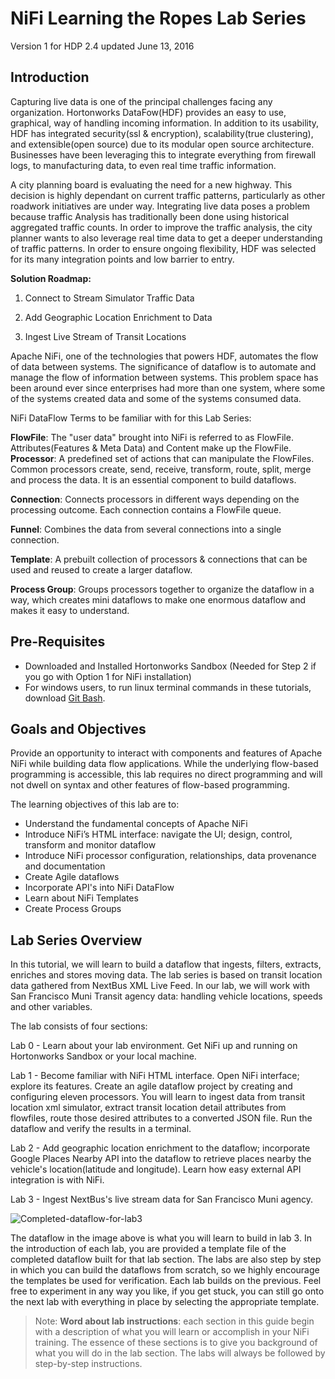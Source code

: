 # NiFi Learning the Ropes Lab Series

Version 1 for HDP 2.4 updated June 13, 2016

## Introduction

Capturing live data is one of the principal challenges facing any organization.  Hortonworks DataFow(HDF) provides an easy to use, graphical, way of handling incoming information.  In addition to its usability, HDF has integrated security(ssl & encryption), scalability(true clustering), and extensible(open source) due to its modular open source architecture.  Businesses have been leveraging this to integrate everything from firewall logs, to manufacturing data, to even real time traffic information.

A city planning board is evaluating the need for a new highway.  This decision is highly dependant on current traffic patterns, particularly as other roadwork initiatives are under way.  Integrating live data poses a problem because traffic Analysis has traditionally been done using historical aggregated traffic counts.  In order to improve the traffic analysis, the city planner wants to also leverage real time data to get a deeper understanding of traffic patterns.  In order to ensure ongoing flexibility, HDF was selected for its many integration points and low barrier to entry.

**Solution Roadmap:**

1. Connect to Stream Simulator Traffic Data

2. Add Geographic Location Enrichment to Data

<!-- Compute and Extract Average speed for 2 transits -->
<!-- Visualize Data with Solr and Banana -->

3. Ingest Live Stream of Transit Locations

Apache NiFi, one of the technologies that powers HDF, automates the flow of data between systems. The significance of dataflow is to automate and manage the flow of information between systems. This problem space has been around ever since enterprises had more than one system, where some of the systems created data and some of the systems consumed data.

NiFi DataFlow Terms to be familiar with for this Lab Series:

**FlowFile**: The "user data" brought into NiFi is referred to as FlowFile. Attributes(Features & Meta Data) and Content make up the FlowFile.
**Processor**: A predefined set of actions that can manipulate the FlowFiles.  Common processors create, send, receive, transform, route, split, merge and process the data. It is an essential component to build dataflows.

**Connection**: Connects processors in different ways depending on the processing outcome. Each connection contains a FlowFile queue.

**Funnel**: Combines the data from several connections into a single connection.

**Template**: A prebuilt collection of processors & connections that can be used and reused to create a larger dataflow.

**Process Group**: Groups processors together to organize the dataflow in a way, which creates mini dataflows to make one enormous dataflow and makes it easy to understand.

## Pre-Requisites
- Downloaded and Installed Hortonworks Sandbox (Needed for Step 2 if you go with Option 1 for NiFi installation)
- For windows users, to run linux terminal commands in these tutorials, download [Git Bash](https://openhatch.org/missions/windows-setup/install-git-bash).

## Goals and Objectives

Provide an opportunity to interact with components and features of Apache NiFi while building data flow applications. While the underlying flow-based programming is accessible, this lab requires no direct programming and will not dwell on syntax and other features of flow-based programming.

The learning objectives of this lab are to:
- Understand the fundamental concepts of Apache NiFi
- Introduce NiFi’s HTML interface: navigate the UI; design, control, transform and monitor dataflow
- Introduce NiFi processor configuration, relationships, data provenance and documentation
- Create Agile dataflows
- Incorporate API's into NiFi DataFlow
- Learn about NiFi Templates
- Create Process Groups

## Lab Series Overview

In this tutorial, we will learn to build a dataflow that ingests, filters, extracts, enriches and stores moving data. The lab series is based on transit location data gathered from NextBus XML Live Feed. In our lab, we will work with San Francisco Muni Transit agency data: handling vehicle locations, speeds and other variables.

The lab consists of four sections:

Lab 0 - Learn about your lab environment. Get NiFi up and running on Hortonworks Sandbox or your local machine.

Lab 1 - Become familiar with NiFi HTML interface. Open NiFi interface; explore its features. Create an agile dataflow project by creating and configuring eleven processors. You will learn to ingest data from transit location xml simulator, extract transit location detail attributes from flowfiles, route those desired attributes to a converted JSON file. Run the dataflow and verify the results in a terminal.

Lab 2 - Add geographic location enrichment to the dataflow; incorporate Google Places Nearby API into the dataflow to retrieve places nearby the vehicle's location(latitude and longitude). Learn how easy external API integration is with NiFi.

Lab 3 - Ingest NextBus's live stream data for San Francisco Muni agency.

![Completed-dataflow-for-lab3]()

The dataflow in the image above is what you will learn to build in lab 3. In the introduction of each lab, you are provided a template file of the completed dataflow built for that lab section. The labs are also step by step in which you can build the dataflows from scratch, so we highly encourage the templates be used for verification. Each lab builds on the previous. Feel free to experiment in any way you like, if you get stuck, you can still go onto the next lab with everything in place by selecting the appropriate template.


> Note: **Word about lab instructions**: each section in this guide begin with a description of what you will learn or accomplish in your NiFi training. The essence of these sections is to give you background of what you will do in the lab section. The labs will always be followed by step-by-step instructions.
